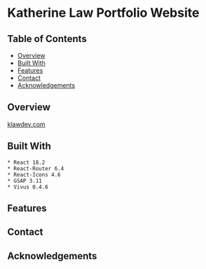 # Katherine Law Portfolio Website

## Table of Contents

- [Overview](#overview)
- [Built With](#built-with)
- [Features](#features)
- [Contact](#contact)
- [Acknowledgements](#acknowledgements)

## Overview

[klawdev.com](https://klawdev.com)

## Built With 
    * React 18.2
    * React-Router 6.4
    * React-Icons 4.6
    * GSAP 3.11
    * Vivus 0.4.6

## Features

## Contact 

## Acknowledgements

